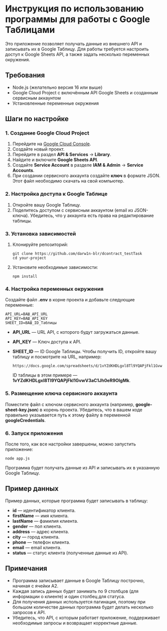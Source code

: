 

Инструкция по использованию программы для работы с Google Таблицами
===================================================================

Это приложение позволяет получать данные из внешнего API и записывать их в Google Таблицу. Для работы требуется настроить доступ к Google Sheets API, а также задать несколько переменных окружения.

Требования
----------

*   Node.js (желательно версия 16 или выше)
*   Google Cloud Project с включённым API Google Sheets и созданным сервисным аккаунтом
*   Установленные переменные окружения

Шаги по настройке
-----------------

### 1\. Создание Google Cloud Project

1.  Перейдите на [Google Cloud Console](https://console.cloud.google.com/).
2.  Создайте новый проект.
3.  Перейдите в раздел **API & Services** → **Library**.
4.  Найдите и включите **Google Sheets API**.
5.  Создайте **Service Account** в разделе **IAM & Admin** → **Service Accounts**.
6.  При создании сервисного аккаунта создайте **ключ** в формате JSON. Этот файл необходимо скачать на свой компьютер.

### 2\. Настройка доступа к Google Таблице

1.  Откройте вашу Google Таблицу.
2.  Поделитесь доступом с сервисным аккаунтом (email из JSON-ключа). Убедитесь, что у аккаунта есть права на редактирование таблицы.

### 3\. Установка зависимостей

1.  Клонируйте репозиторий:

        git clone https://github.com/darw1n-blr/dcontract_testTask
        cd your-project

2.  Установите необходимые зависимости:

        npm install


### 4\. Настройка переменных окружения

Создайте файл **.env** в корне проекта и добавьте следующие переменные:


    API_URL=ВАШ_API_URL
    API_KEY=ВАШ_API_KEY
    SHEET_ID=ВАШ_ID_Таблицы


*   **API\_URL** — URL API, с которого будут загружаться данные.
*   **API\_KEY** — Ключ доступа к API.
*   **SHEET\_ID** — ID Google Таблицы. Чтобы получить ID, откройте вашу таблицу и посмотрите на URL, например:

        https://docs.google.com/spreadsheets/d/1vYZdKHDLgxl8Tl9YQAPjFkl1GvwV3aC1Jh0eR9OlgMk/edit#gid=0

    ID таблицы в этом примере — **1vYZdKHDLgxl8Tl9YQAPjFkl1GvwV3aC1Jh0eR9OlgMk**.

### 5\. Размещение ключа сервисного аккаунта

Поместите файл с ключом сервисного аккаунта (например, **google-sheet-key.json**) в корень проекта. Убедитесь, что в вашем коде правильно указывается путь к этому файлу в переменной **googleCredentials**.

### 6\. Запуск приложения

После того, как все настройки завершены, можно запустить приложение:

    node app.js

Программа будет получать данные из API и записывать их в указанную Google Таблицу.

Пример данных
-------------

Пример данных, которые программа будет записывать в таблицу:

*   **id** — идентификатор клиента.
*   **firstName** — имя клиента.
*   **lastName** — фамилия клиента.
*   **gender** — пол клиента.
*   **address** — адрес клиента.
*   **city** — город клиента.
*   **phone** — телефон клиента.
*   **email** — email клиента.
*   **status** — статус клиента (полученные данные из API).

Примечания
----------

*   Программа записывает данные в Google Таблицу построчно, начиная с ячейки A2.
*   Каждая запись данных будет занимать по 9 столбцов (для информации о клиенте) и один столбец для статуса.
*   Для получения данных используется пагинация, поэтому при большом количестве данных программа будет делать несколько запросов к API.
*   Убедитесь, что API, с которым работает приложение, поддерживает необходимые запросы и возвращает корректные данные.


